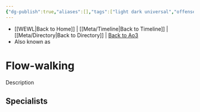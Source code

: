 ```yaml
---
{"dg-publish":true,"aliases":[],"tags":["light dark universal","offense defense utility","control sense alter","forcepower"],"permalink":"/force-abilities-force-phenomena/flow-walking/","dgPassFrontmatter":true}
---
```


- [[WEWL\|Back to Home]] | [[Meta/Timeline\|Back to Timeline]] | [[Meta/Directory\|Back to Directory]] | [Back to Ao3](https://archiveofourown.org/works/19334440/chapters/45992584)
- Also known as 

# Flow-walking
Description

**Specialists**
- 